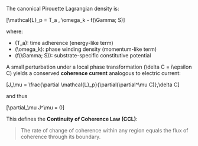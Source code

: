The canonical Pirouette Lagrangian density is:

[\mathcal{L}_p = T_a , \omega_k - f(\Gamma; S)]

where:

* (T_a): time adherence (energy-like term)
* (\omega_k): phase winding density (momentum-like term)
* (f(\Gamma; S)): substrate-specific constitutive potential

A small perturbation under a local phase transformation (\delta C = i\epsilon C) yields a conserved **coherence current** analogous to electric current:

[J_\mu = \frac{\partial \mathcal{L}_p}{\partial(\partial^\mu C)},\delta C]

and thus

[\partial_\mu J^\mu = 0]

This defines the **Continuity of Coherence Law (CCL)**:

> The rate of change of coherence within any region equals the flux of coherence through its boundary.